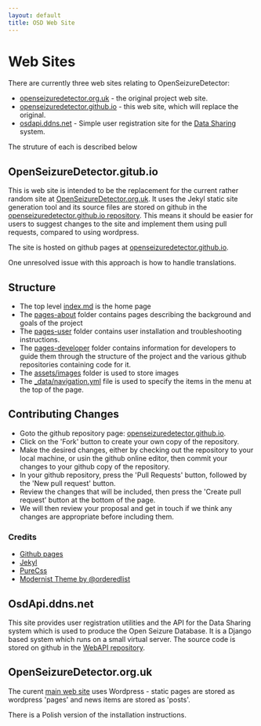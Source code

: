 ```yaml
---
layout: default
title: OSD Web Site
---
```


# Web Sites
There are currently three web sites relating to OpenSeizureDetector:

   - [openseizuredetector.org.uk](#openseizuredetectororguk) - the original project web site.
   - [openseizuredetector.github.io](#openseizuredetectorgitubio) - this web site, which will replace the original.
   - [osdapi.ddns.net](#osdapiddnsnet) - Simple user registration site for the [Data Sharing](./data-sharing.md) system.

The struture of each is described below


## OpenSeizureDetector.gitub.io
This is web site is intended to be the replacement for the current rather random site at [OpenSeizureDetector.org.uk](https://openseizuredetector.org.uk).
It uses the Jekyl static site generation tool and its source files are stored on github in the
[openseizuredetector.github.io repository](https://github.com/OpenSeizureDetector/openseizuredetector.github.io).   This means it should be easier for users to suggest changes to the site and implement them using pull requests, compared to using wordpress.


The site is hosted on github pages at [openseizuredetector.github.io](https://openseizuredetector.github.io).

One unresolved issue with this approach is how to handle translations.


## Structure
  - The top level [index.md](https://github.com/OpenSeizureDetector/openseizuredetector.github.io/blob/main/index.md) is the home page
  - The [pages-about](https://github.com/OpenSeizureDetector/openseizuredetector.github.io/tree/main/pages-about) folder contains pages describing the background and goals of the project
  - The [pages-user](https://github.com/OpenSeizureDetector/openseizuredetector.github.io/tree/main/pages-user) folder contains user installation and troubleshooting instructions.
  - The [pages-developer](https://github.com/OpenSeizureDetector/openseizuredetector.github.io/tree/main/pages-developer) folder contains information for developers to guide them through the structure of the project and the various github repositories containing code for it.
  - The [assets/images](https://github.com/OpenSeizureDetector/openseizuredetector.github.io/tree/main/assets/images) folder is used to store images
  - The [_data/navigation.yml](https://github.com/OpenSeizureDetector/openseizuredetector.github.io/blob/main/_data/navigation.yml) file is used to specify the items in the menu at the top of the page.

## Contributing Changes
  - Goto the github repository page: [openseizuredetector.github.io](https://openseizuredetector.github.io).
  - Click on the 'Fork' button to create your own copy of the repository.
  - Make the desired changes, either by checking out the repository to your local machine, or usin the github online editor, then commit your changes to your github copy of the repository.
  - In your github repository, press the 'Pull Requests' button, followed by the 'New pull request' button.
  - Review the changes that will be included, then press the 'Create pull request' button at the bottom of the page.
  - We will then review your proposal and get in touch if we think any changes are appropriate before including them.


### Credits
  - [Github pages](https://pages.github.com)
  - [Jekyl](https://jekyllrb.com/)
  - [PureCss](https://purecss.io/menus/)
  - [Modernist Theme by @orderedlist](https://pages-themes.github.io/modernist/)



## OsdApi.ddns.net
This site provides user registration utilities and the API for the Data Sharing system which is used to produce the Open Seizure Database.   It is a Django based system which runs on a small virtual server.   The source code is stored on github in the [WebAPI repository](https://github.com/OpenSeizureDetector/webApi).

## OpenSeizureDetector.org.uk
The curent [main web site](https://openseizuredetector.org.uk) uses Wordpress - static pages are stored as wordpress 'pages' and news items are stored as 'posts'.

There is a Polish version of the installation instructions.
